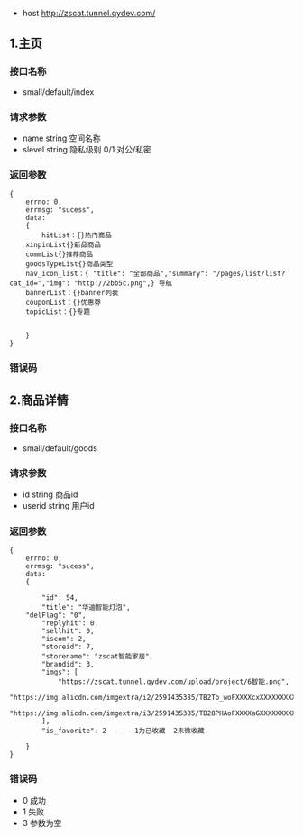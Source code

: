 - host  http://zscat.tunnel.qydev.com/

## 1.主页

### 接口名称 
- small/default/index

### 请求参数
- name string 空间名称
- slevel  string 隐私级别  0/1 对公/私密

### 返回参数

```
{
    errno: 0,
    errmsg: "sucess",
    data:
    {
        hitList：{}热门商品
	xinpinList{}新品商品
	commList{}推荐商品
	goodsTypeList{}商品类型
	nav_icon_list：{ "title": "全部商品","summary": "/pages/list/list?cat_id=","img": "http://2bb5c.png",} 导航
	bannerList：{}banner列表
	couponList：{}优惠劵
	topicList：{}专题
	
          
    }
}

```

### 错误码



## 2.商品详情

### 接口名称 
- small/default/goods

### 请求参数
- id string 商品id
- userid  string 用户id

### 返回参数

```
{
    errno: 0,
    errmsg: "sucess",
    data:
    {
          
        "id": 54,
        "title": "华迪智能灯泡",
	"delFlag": "0",
        "replyhit": 0,
        "sellhit": 0,
        "iscom": 2,
        "storeid": 7,
        "storename": "zscat智能家居",
        "brandid": 3,
        "imgs": [
            "https://zscat.tunnel.qydev.com/upload/project/6智能.png",
            "https://img.alicdn.com/imgextra/i2/2591435385/TB2Tb_woFXXXXcxXXXXXXXXXXXX_!!2591435385.png",
            "https://img.alicdn.com/imgextra/i3/2591435385/TB28PHAoFXXXXaGXXXXXXXXXXXX_!!2591435385.png"
        ],
        "is_favorite": 2  ---- 1为已收藏  2未微收藏
          
    }
}

```

### 错误码
- 0 成功
- 1 失败
- 3 参数为空